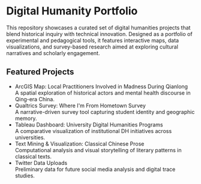# Digital Humanity Portfolio
This repository showcases a curated set of digital humanities projects that blend historical inquiry with technical innovation. Designed as a portfolio of experimental and pedagogical tools, it features interactive maps, data visualizations, and survey-based research aimed at exploring cultural narratives and scholarly engagement.

## Featured Projects
- ArcGIS Map: Local Practitioners Involved in Madness During Qianlong <br>
A spatial exploration of historical actors and mental health discourse in Qing-era China.
- Qualtrics Survey: Where I'm From Hometown Survey <br>
A narrative-driven survey tool capturing student identity and geographic memory.
- Tableau Dashboard: University Digital Humanities Programs <br>
A comparative visualization of institutional DH initiatives across universities.
- Text Mining & Visualization: Classical Chinese Prose <br>
Computational analysis and visual storytelling of literary patterns in classical texts.
- Twitter Data Uploads <br>
Preliminary data for future social media analysis and digital trace studies.

